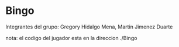 # Bingo
Integrantes del grupo: Gregory Hidalgo Mena, Martin Jimenez Duarte 


nota: el codigo del jugador esta en la direccion ./Bingo
